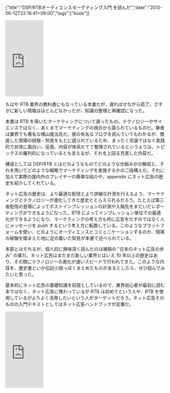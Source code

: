 {"title":"DSP/RTBオーディエンスターゲティング入門 を読んだ","date":"2013-06-12T22:16:41+09:00","tags":["book"]}

<iframe src="http://rcm-jp.amazon.co.jp/e/cm?lt1=_blank&bc1=000000&IS2=1&bg1=FFFFFF&fc1=000000&lc1=0000FF&t=pleasesleep-22&o=9&p=8&l=as4&m=amazon&f=ifr&ref=ss_til&asins=4864780013" style="width:120px;height:240px;" scrolling="no" marginwidth="0" marginheight="0" frameborder="0"></iframe>

もはや RTB 業界の教科書にもなっている本書だが、遅ればせながら読了。さすがに新しい情報はほとんどなかったが、知識の整理と再確認になった。

本書は RTB を用いたマーケティングについて語ったもの。テクノロジーやサイエンスではなく、あくまでマーケティングの視点から語られているものだ。筆者は業界でも著名な横山隆治氏だ。彼の有名なブログを読んでいてもわかるが、徹底した現場の経験・知見をもとに語られているため、まったく空論ではなく実践的で非常に面白い。反面、内容が体系だてて整理されているというよりは、トピックスの羅列的になっているとも言えるが、それを上回る充実した内容だ。

構成としては DSP/RTB とはどのようなものでどのような仕組みかの解説と、それを用いてどのような戦略でマーケティングを実施するかの二段構えだ。それに加えて実際の国内外のプレイヤーの簡単な紹介や、appendix にネット広告の歴史を紹介してくれている。

ネット広告の歴史は、より最適な配信とより詳細な計測を行えるよう、マーケティングとテクノロジーが進化してきた歴史ととらえられるだろう。たとえば第三者配信の登場によってポストインプレッションの計測や入稿先をまたいだレポーティングができるようになった。RTB によってインプレッション単位での最適化ができるようになり、マーケティングの考え方も枠に広告をだすのではなく人にメッセージを push するという考え方に転換している。このようなプラットフォームを使い、どのようにオーディエンスとコミュニケーションするのか、現場の経験を踏まえた地に足の着いた知見が本書で述べられている。

本筋とはそれるが、個人的に興味深く読んだのは補稿の "日本のネット広告の歩み" の章だ。ネット広告はまだまだ新しい業界とはいえ 10 年以上の歴史はあり、その間にテクノロジーの進化が速いスピードで行われてきた。このような内容を、歴史書といか伝記小説っぽくまとめたものがあるとしたら、ぜひ読んでみたいと思った。

基本的にネット広告の基礎知識を前提としているので、業界初心者が最初に読む本ではなく、ネット広告に携わっているが RTB は初めてという人や、RTB を使用しているがよりよく活用したいという人がターゲットだろう。ネット広告そのものの入門テキストとしてはネット広告ハンドブックが定番だ。

<iframe src="http://rcm-jp.amazon.co.jp/e/cm?lt1=_blank&bc1=000000&IS2=1&bg1=FFFFFF&fc1=000000&lc1=0000FF&t=pleasesleep-22&o=9&p=8&l=as4&m=amazon&f=ifr&ref=ss_til&asins=482074707X" style="width:120px;height:240px;" scrolling="no" marginwidth="0" marginheight="0" frameborder="0"></iframe>
